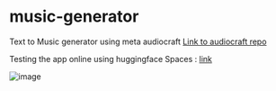 # music-generator
Text to Music generator using meta audiocraft [Link to audiocraft repo](https://github.com/facebookresearch/audiocraft)

Testing the app online using huggingface Spaces : [link](https://huggingface.co/spaces/Micklew/music-generator)

![image](https://github.com/LPK99/music-generator/assets/13818447/0fa6efab-3c17-4fad-80e5-57bb0f6b59f6)

